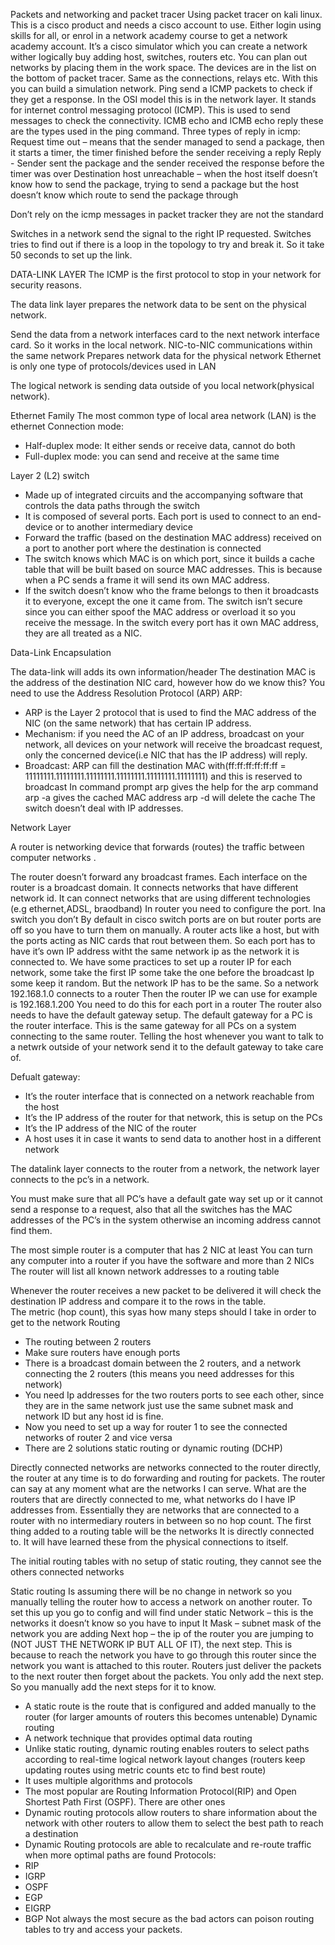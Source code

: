 Packets and networking and packet tracer
Using packet tracer on kali linux. This is a cisco product and needs a cisco account to use. Either login using skills for all, or enrol in a network academy course to get a network academy account.
It’s a cisco simulator which you can create a network wither logically buy adding host, switches, routers etc. You can plan out networks by placing them in the work space. The devices are in the list on the bottom of packet tracer. Same as the connections, relays etc. With this you can build a simulation network.
Ping send a ICMP packets to check if they get a response. In the OSI model this is in the network layer. It stands for internet control messaging protocol (ICMP). This is used to send messages to check the connectivity. ICMB echo and ICMB echo reply these are the types used in the ping command.
Three types of reply in icmp:
Request time out – means that the sender managed to send a package, then it starts a timer, the timer finished before the sender receiving a reply
Reply - Sender sent the package and the sender received the response before the timer was over
Destination host unreachable – when the host itself doesn’t know how to send the package, trying to send a package but the host doesn’t know which route to send the package through

Don’t rely on the icmp messages in packet tracker they are not the standard

Switches in a network send the signal to the right IP requested. Switches tries to find out if there is a loop in the topology to try and break it. So it take 50 seconds to set up the link.

DATA-LINK LAYER
The ICMP is the first protocol to stop in your network for security reasons.


The data link layer prepares the network data to be sent on the physical network.


Send the data from a network interfaces card to the next network interface card. So it works in the local network.
NIC-to-NIC communications within the same network
Prepares network data for the physical network
Ethernet is only one type of protocols/devices used in LAN

The logical network is sending data outside of you local network(physical network).

Ethernet Family
The most common type of local area network (LAN) is the ethernet
Connection mode:
-	Half-duplex mode: It either sends or receive data, cannot do both
-	Full-duplex mode: you can send and receive at the same time

Layer 2 (L2) switch
-	Made up of integrated circuits and the accompanying software that controls the data paths through the switch
-	It is composed of several ports. Each port is used to connect to an end-device or to another intermediary device
-	Forward the traffic (based on the destination MAC address) received on a port to another port where the destination is connected
-	The switch knows which MAC is on which port, since it builds a cache table that will be built based on source MAC addresses. This is because when a PC sends a frame it will send its own MAC address.
-	If the switch doesn’t know who the frame belongs to then it broadcasts it to everyone, except the one it came from.
The switch isn’t secure since you can either spoof the MAC address or overload it so you receive the message.
In the switch every port has it own MAC address, they are all treated as a NIC.

Data-Link Encapsulation

The data-link will adds its own information/header
The destination MAC is the address of the destination NIC card, however how do we know this?  You need to use the Address Resolution Protocol (ARP)
ARP:
-	ARP is the Layer 2 protocol that is used to find the MAC address of the NIC (on the same network) that has certain IP address.
-	Mechanism: if you need the AC of an IP address, broadcast on your network, all devices on your network will receive the broadcast request, only the concerned device(i.e NIC that has the IP address) will reply.
-	Broadcast: ARP can fill the destination MAC with(ff:ff:ff:ff:ff:ff = 11111111.11111111.11111111.11111111.11111111.11111111) and this is reserved to broadcast
In command prompt
arp      gives the help for the arp command
arp -a       gives the cached MAC address
arp -d        will delete the cache
The switch doesn’t deal with IP addresses.

Network Layer



A router is networking device that forwards (routes) the traffic between computer networks .

The router doesn’t forward any broadcast frames. Each interface on the router is a broadcast domain. It connects networks that have different network id. It can connect networks that are using different technologies (e.g ethernet,ADSL, braodband)
In router you need to configure the port. Ina switch you don’t
By default in cisco switch ports are on but router ports are off so you have to turn them on manually.
A router acts like a host, but with the ports acting as NIC cards that rout between them. So each port has to have it’s own IP address witht the same network ip as the network it is connected to.
We have some practices to set up a router IP for each network, some take the first IP some take the one before the broadcast Ip some keep it random. But the network IP has to be the same.
So a network 192.168.1.0 connects to a router
Then the router IP we can use for example is 192.168.1.200
You need to do this for each port in a router
The router also needs to have the default gateway setup. The default gateway for a PC is the router interface. This is the same gateway for all PCs on a system connecting to the same router. Telling the host whenever you want to talk to a netwrk outside of your network send it to the default gateway to take care of.

Defualt gateway:
-	It’s the router interface that is connected on a network reachable from the host
-	It’s the IP address of the router for that network, this is setup on the PCs
-	It’s the IP address of the NIC of the router
-	A host uses it in case it wants to send data to another host in a different network


The datalink layer connects to the router from a network, the network layer connects to the pc’s in a network.

You must make sure that all PC’s have a default gate way set up or it cannot send a response to a request, also that all the switches has the MAC addresses of the PC’s in the system otherwise an incoming address cannot find them.

The most simple router is a computer that has 2 NIC at least
You can turn any computer into a router if you have the software and more than 2 NICs
The router will list all known network addresses to a routing table

Whenever the router receives a new packet to be delivered it will check the destination IP address and compare it to the rows in the table.  
The metric (hop count), this syas how many steps should I take in order  to get to the network
Routing
-	The routing between 2 routers
-	Make sure routers have enough ports
-	There is a broadcast domain between the 2 routers, and a network connecting the 2 routers (this means you need addresses for this network)
-	You need Ip addresses for the two routers ports to see each other, since they are in the same network just use the same subnet mask and network ID but any host id is fine.
-	Now you need to set up a way for router 1 to see the connected networks of router 2 and vice versa
-	There are 2 solutions static routing or dynamic routing (DCHP)

Directly connected networks are networks connected to the router directly, the router at any time is to do forwarding and routing for packets. The router can say at any moment what are the networks I can serve. What are the routers that are directly connected to me, what networks do I have IP addresses from. Essentially they are networks that are connected to a router with no intermediary routers in between so no hop count.
The first thing added to a routing table will be the networks It is directly connected to. It will have learned these from the physical connections to itself.











The initial routing tables with no setup of static routing, they cannot see the others connected networks

Static routing
Is assuming there will be no change in network so you manually telling the router how to access a network on another router.
To set this up you go to config and will find under static
Network – this is the networks it doesn’t know so you have to input It
Mask – subnet mask of the network you are adding
Next hop – the ip of the router you are jumping to (NOT JUST THE NETWORK IP BUT ALL OF IT), the next step. This is because to reach the network you have to go through this router since the network you want is attached to this router.
Routers just deliver the packets to the next router then forget about the packets. You only add the next step. So you manually add the next steps for it to know.


-	A static route is the route that is configured and added manually to the router (for larger amounts of routers this becomes untenable)
Dynamic routing
-	A network technique that provides optimal data routing
-	Unlike static routing, dynamic routing enables routers to select paths according to real-time logical network layout changes (routers keep updating routes using metric counts etc to find best route)
-	It uses multiple algorithms and protocols  
-	The most popular are Routing Information Protocol(RIP) and Open Shortest Path First (OSPF). There are other ones
-	Dynamic routing protocols allow routers to share information about the network with other routers to allow them to select the best path to reach a destination
-	Dynamic Routing protocols are able to recalculate and re-route traffic when more optimal paths are found
Protocols:
-	RIP
-	IGRP
-	OSPF
-	EGP
-	EIGRP
-	BGP
Not always the most secure as the bad actors can poison routing tables to try and access your packets.
